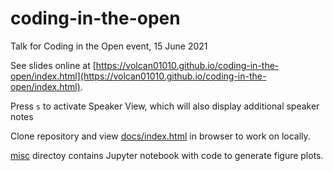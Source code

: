 # coding-in-the-open

Talk for Coding in the Open event, 15 June 2021

See slides online at
[https://volcan01010.github.io/coding-in-the-open/index.html](https://volcan01010.github.io/coding-in-the-open/index.html).

Press `s` to activate Speaker View, which will also display additional speaker
notes

Clone repository and view [docs/index.html](docs/index.html) in browser to work
on locally.

[misc](misc) directoy contains Jupyter notebook with code to generate figure
plots.
